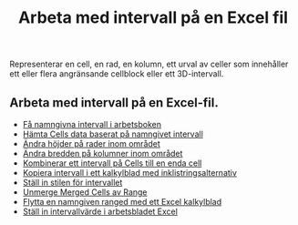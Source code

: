 ﻿---
title: Arbeta med intervall på en Excel fil
second_title: Aspose.Cells Cloud Documen
linktitle: Ringde
type: docs
url: /sv/ranges/
aliases: [/working-with-ranges/]
keywords: Working with ranges on an Excel fil
description: Hur man arbetar med intervall på en Excel-fil med Aspose.Cells Cloud REST API. SDK stöder olika utvecklingsspråk. De inkluderar Android, C#, Go, Java, NodeJS, Perl, PHP, Python, Ruby och swift
weight: 100
---
Representerar en cell, en rad, en kolumn, ett urval av celler som innehåller ett eller flera angränsande cellblock eller ett 3D-intervall.

## Arbeta med intervall på en Excel-fil.

- [Få namngivna intervall i arbetsboken](/cells/sv/get-named-ranges-inside-the-workbook/)
- [Hämta Cells data baserat på namngivet intervall](/cells/sv/get-cells-data-based-on-named-range/)
- [Ändra höjder på rader inom området](/cells/sv/cells/change-heights-of-rows-inside-the-range/)
- [Ändra bredden på kolumner inom området](/cells/sv/change-widths-of-columns-inside-the-range/)
- [Kombinerar ett intervall på Cells till en enda cell](/cells/sv/combines-a-range-of-cells-into-a-single-cell/)
- [Kopiera intervall i ett kalkylblad med inklistringsalternativ](/cells/sv/copy-range-in-a-worksheet-with-paste-options/)
- [Ställ in stilen för intervallet](/cells/sv/set-the-style-of-the-range/)
- [Unmerge Merged Cells av Range](/cells/sv/unmerge-merged-cells-of-the-range/)
- [Flytta en namngiven ranged med ett Excel kalkylblad](/cells/sv/move-a-named-ranged-with-a-excel-worksheet/)
- [Ställ in intervallvärde i arbetsbladet Excel](/cells/sv/ranges/set-value/)

